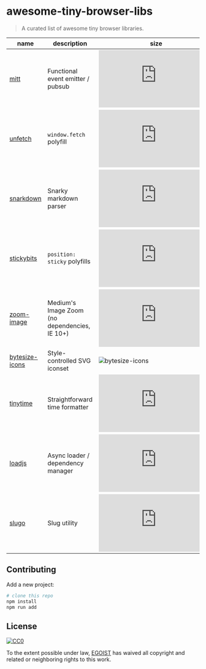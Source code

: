 # awesome-tiny-browser-libs

> A curated list of awesome tiny browser libraries.

|name|description|size|
|---|---|---|
|[mitt](https://github.com/developit/mitt)|Functional event emitter / pubsub|![mitt][mitt-gzip]|
|[unfetch](https://github.com/developit/unfetch)|`window.fetch` polyfill|![unfetch][unfetch-gzip]|
|[snarkdown](https://github.com/developit/snarkdown)|Snarky markdown parser|![snarkdown][snarkdown-gzip]|
|[stickybits](https://github.com/dollarshaveclub/stickybits)|`position: sticky` polyfills|![stickybits][stickybits-gzip]|
|[zoom-image](https://github.com/egoist/zoom-image)|Medium's Image Zoom (no dependencies, IE 10+)|![zoom-image][zoom-image-gzip]|
|[bytesize-icons](https://github.com/danklammer/bytesize-icons)|Style-controlled SVG iconset|![bytesize-icons][bytesize-icons-gzip]|
|[tinytime](https://github.com/aweary/tinytime)|Straightforward time formatter|![tinytime][tinytime-gzip]|
|[loadjs](https://github.com/muicss/loadjs)|Async loader / dependency manager|![loadjs][loadjs-gzip]|
|[slugo](https://github.com/egoist/slugo)|Slug utility|![slugo][slugo-gzip]|
<!-- project holder -->

## Contributing

Add a new project:

```bash
# clone this repo
npm install
npm run add
```

## License

[![CC0](http://mirrors.creativecommons.org/presskit/buttons/88x31/svg/cc-zero.svg)](https://creativecommons.org/publicdomain/zero/1.0/)

To the extent possible under law, [EGOIST](http://github.com/egoist) has waived all copyright and related or neighboring rights to this work.

[mitt-gzip]: http://img.badgesize.io/https://unpkg.com/mitt/dist/mitt.js?compression=gzip&label=gzip&style=flat
[unfetch-gzip]: http://img.badgesize.io/https://unpkg.com/unfetch/dist/unfetch.js?compression=gzip&label=gzip&style=flat
[snarkdown-gzip]: http://img.badgesize.io/https://unpkg.com/snarkdown/dist/snarkdown.js?compression=gzip&label=gzip&style=flat
[stickybits-gzip]: http://img.badgesize.io/https://unpkg.com/stickybits/dist/stickybits.min.js?compression=gzip&label=gzip&style=flat
[zoom-image-gzip]: http://img.badgesize.io/https://unpkg.com/zoom-image/js/zoom-image.min.js?compression=gzip&label=gzip&style=flat
[bytesize-icons-gzip]: https://img.shields.io/badge/gzip-10%20kB-brightgreen.svg?style=flat
[tinytime-gzip]: http://img.badgesize.io/https://unpkg.com/tinytime/dist/tinytime.min.js?compression=gzip&label=gzip&style=flat
[loadjs-gzip]: http://img.badgesize.io/https://unpkg.com/loadjs/dist/loadjs.min.js?compression=gzip&label=gzip&style=flat
[slugo-gzip]: http://img.badgesize.io/https://unpkg.com/slugo/dist/slugo.min.js?compression=gzip&label=gzip&style=flat
<!-- badge holder -->
